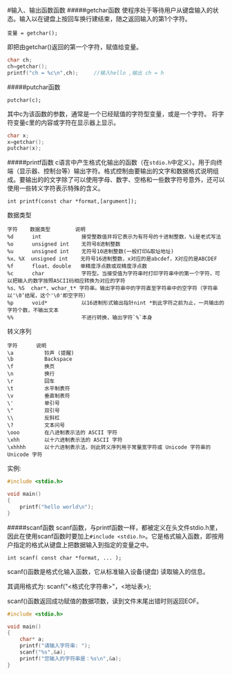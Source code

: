#输入、输出函数函数
#####getchar函数
使程序处于等待用户从键盘输入的状态。输入以在键盘上按回车换行建结束，随之返回输入的第1个字符。
```text
变量 = getchar();
```
即把由getchar()返回的第一个字符，赋值给变量。
```c
char ch;
ch=getchar();
printf("ch = %c\n",ch);		//输入hello ,输出 ch = h
```
#####putchar函数
```text
putchar(c);
```
其中c为该函数的参数，通常是一个已经赋值的字符型变量，或是一个字符。
将字符变量c里的内容或字符在显示器上显示。
```c
char x;
x=getchar();
putchar(x);
```
#####printf函数
c语言中产生格式化输出的函数（在`stdio.h`中定义）。用于向终端（显示器、控制台等）输出字符。格式控制由要输出的文字和数据格式说明组成。要输出的的文字除了可以使用字母、数字、空格和一些数字符号意外，还可以使用一些转义字符表示特殊的含义。
```text
int printf(const char *format,[argument]);
```
数据类型
```text
字符    数据类型        说明
%d      int             接受整数值并将它表示为有符号的十进制整数，%i是老式写法
%o      unsigned int    无符号8进制整数
%u      unsigned int    无符号10进制整数(一般打印&取址地址)
%x、%X  unsigned int    无符号16进制整数，x对应的是abcdef，X对应的是ABCDEF
%f      float、double   单精度浮点数或双精度浮点数
%c      char            字符型。当接受值为字符串时打印字符串中的第一个字符，可以把输入的数字按照ASCII码相应转换为对应的字符
%s、%S  char*、wchar_t* 字符串。输出字符串中的字符直至字符串中的空字符（字符串以'\0‘结尾，这个'\0'即空字符）
%p      void*           以16进制形式输出指针nint *到此字符之前为止，一共输出的字符个数，不输出文本
%%                      不进行转换，输出字符`%`本身
```
转义序列
```text
字符 		说明
\a 			铃声 (提醒)
\b 			Backspace
\f 			换页
\n 			换行
\r 			回车
\t 			水平制表符
\v 			垂直制表符
\' 			单引号
\" 			双引号
\\ 			反斜杠
\? 			文本问号
\ooo 		在八进制表示法的 ASCII 字符
\xhh 		以十六进制表示法的 ASCII 字符
\xhhhh 		以十六进制表示法，则此转义序列用于常量宽字符或 Unicode 字符串的 Unicode 字符
```
实例:
```c
#include <stdio.h>

void main()
{
	printf("hello world\n");
}
```
#####scanf函数
scanf函数，与printf函数一样，都被定义在头文件stdio.h里，因此在使用scanf函数时要加上`#include <stdio.h>`。它是格式输入函数，即按用户指定的格式从键盘上把数据输入到指定的变量之中。
```text
int scanf( const char *format, ... );
```
scanf()函数是格式化输入函数，它从标准输入设备(键盘) 读取输入的信息。

其调用格式为: scanf("<格式化字符串>"，<地址表>);

scanf()函数返回成功赋值的数据项数，读到文件末尾出错时则返回EOF。
```c
#include <stdio.h>

void main()
{
	char* a;
	printf("请输入字符串: ");
	scanf("%s",&a);
	printf("您输入的字符串是：%s\n",&a);
}
```